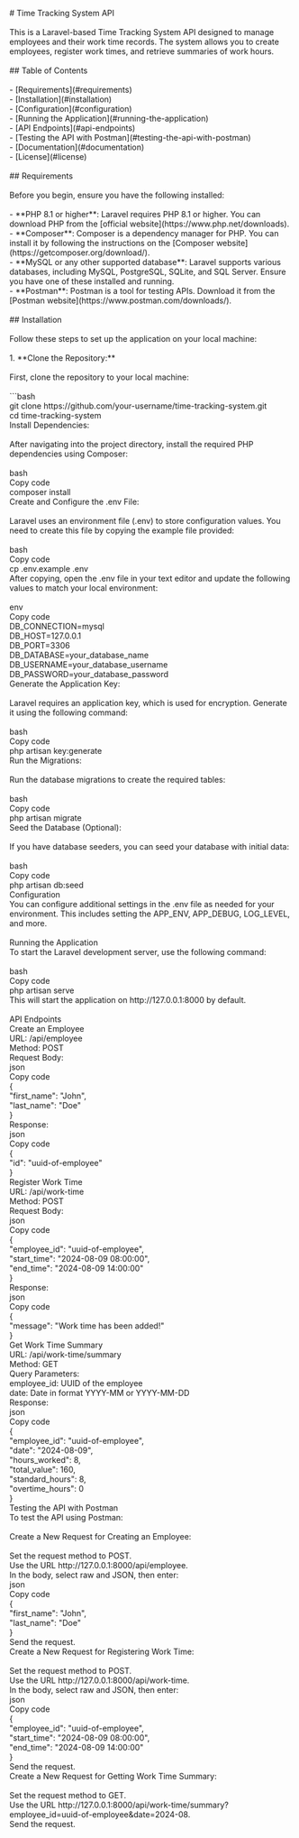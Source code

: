 <p align="left"># Time Tracking System API<br><br>This is a Laravel-based Time Tracking System API designed to manage employees and their work time records. The system allows you to create employees, register work times, and retrieve summaries of work hours.<br><br>## Table of Contents<br><br>- [Requirements](#requirements)<br>- [Installation](#installation)<br>- [Configuration](#configuration)<br>- [Running the Application](#running-the-application)<br>- [API Endpoints](#api-endpoints)<br>- [Testing the API with Postman](#testing-the-api-with-postman)<br>- [Documentation](#documentation)<br>- [License](#license)<br><br>## Requirements<br><br>Before you begin, ensure you have the following installed:<br><br>- **PHP 8.1 or higher**: Laravel requires PHP 8.1 or higher. You can download PHP from the [official website](https://www.php.net/downloads).<br>- **Composer**: Composer is a dependency manager for PHP. You can install it by following the instructions on the [Composer website](https://getcomposer.org/download/).<br>- **MySQL or any other supported database**: Laravel supports various databases, including MySQL, PostgreSQL, SQLite, and SQL Server. Ensure you have one of these installed and running.<br>- **Postman**: Postman is a tool for testing APIs. Download it from the [Postman website](https://www.postman.com/downloads/).<br><br>## Installation<br><br>Follow these steps to set up the application on your local machine:<br><br>1. **Clone the Repository:**<br><br>   First, clone the repository to your local machine:<br><br>   ```bash<br>   git clone https://github.com/your-username/time-tracking-system.git<br>   cd time-tracking-system<br>Install Dependencies:<br><br>After navigating into the project directory, install the required PHP dependencies using Composer:<br><br>bash<br>Copy code<br>composer install<br>Create and Configure the .env File:<br><br>Laravel uses an environment file (.env) to store configuration values. You need to create this file by copying the example file provided:<br><br>bash<br>Copy code<br>cp .env.example .env<br>After copying, open the .env file in your text editor and update the following values to match your local environment:<br><br>env<br>Copy code<br>DB_CONNECTION=mysql<br>DB_HOST=127.0.0.1<br>DB_PORT=3306<br>DB_DATABASE=your_database_name<br>DB_USERNAME=your_database_username<br>DB_PASSWORD=your_database_password<br>Generate the Application Key:<br><br>Laravel requires an application key, which is used for encryption. Generate it using the following command:<br><br>bash<br>Copy code<br>php artisan key:generate<br>Run the Migrations:<br><br>Run the database migrations to create the required tables:<br><br>bash<br>Copy code<br>php artisan migrate<br>Seed the Database (Optional):<br><br>If you have database seeders, you can seed your database with initial data:<br><br>bash<br>Copy code<br>php artisan db:seed<br>Configuration<br>You can configure additional settings in the .env file as needed for your environment. This includes setting the APP_ENV, APP_DEBUG, LOG_LEVEL, and more.<br><br>Running the Application<br>To start the Laravel development server, use the following command:<br><br>bash<br>Copy code<br>php artisan serve<br>This will start the application on http://127.0.0.1:8000 by default.<br><br>API Endpoints<br>Create an Employee<br>URL: /api/employee<br>Method: POST<br>Request Body:<br>json<br>Copy code<br>{<br>  "first_name": "John",<br>  "last_name": "Doe"<br>}<br>Response:<br>json<br>Copy code<br>{<br>  "id": "uuid-of-employee"<br>}<br>Register Work Time<br>URL: /api/work-time<br>Method: POST<br>Request Body:<br>json<br>Copy code<br>{<br>  "employee_id": "uuid-of-employee",<br>  "start_time": "2024-08-09 08:00:00",<br>  "end_time": "2024-08-09 14:00:00"<br>}<br>Response:<br>json<br>Copy code<br>{<br>  "message": "Work time has been added!"<br>}<br>Get Work Time Summary<br>URL: /api/work-time/summary<br>Method: GET<br>Query Parameters:<br>employee_id: UUID of the employee<br>date: Date in format YYYY-MM or YYYY-MM-DD<br>Response:<br>json<br>Copy code<br>{<br>  "employee_id": "uuid-of-employee",<br>  "date": "2024-08-09",<br>  "hours_worked": 8,<br>  "total_value": 160,<br>  "standard_hours": 8,<br>  "overtime_hours": 0<br>}<br>Testing the API with Postman<br>To test the API using Postman:<br><br>Create a New Request for Creating an Employee:<br><br>Set the request method to POST.<br>Use the URL http://127.0.0.1:8000/api/employee.<br>In the body, select raw and JSON, then enter:<br>json<br>Copy code<br>{<br>  "first_name": "John",<br>  "last_name": "Doe"<br>}<br>Send the request.<br>Create a New Request for Registering Work Time:<br><br>Set the request method to POST.<br>Use the URL http://127.0.0.1:8000/api/work-time.<br>In the body, select raw and JSON, then enter:<br>json<br>Copy code<br>{<br>  "employee_id": "uuid-of-employee",<br>  "start_time": "2024-08-09 08:00:00",<br>  "end_time": "2024-08-09 14:00:00"<br>}<br>Send the request.<br>Create a New Request for Getting Work Time Summary:<br><br>Set the request method to GET.<br>Use the URL http://127.0.0.1:8000/api/work-time/summary?employee_id=uuid-of-employee&date=2024-08.<br>Send the request.</p>

###
